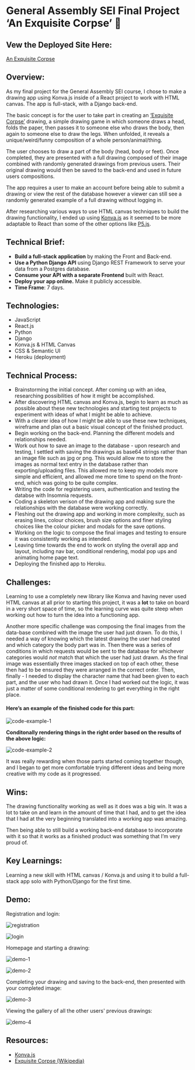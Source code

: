 # General Assembly SEI Final Project ‘An Exquisite Corpse’ 🎨

## Vew the Deployed Site Here:

[An Exquisite Corpse](https://an-exquisite-corpse.herokuapp.com/)

## Overview:

As my final project for the General Assembly SEI course, I chose to make a drawing app using Konva.js inside of a React project to work with HTML canvas. The app is full-stack, with a Django back-end.

The basic concept is for the user to take part in creating an [‘Exquisite Corpse’](https://en.wikipedia.org/wiki/Exquisite_corpse) drawing, a simple drawing game in which someone draws a head, folds the paper, then passes it to someone else who draws the body, then again to someone else to draw the legs. When unfolded, it reveals a unique/weird/funny composition of a whole person/animal/thing.

The user chooses to draw a part of the body (head, body or feet). Once completed, they are presented with a full drawing composed of their image combined with randomly generated drawings from previous users. Their original drawing would then be saved to the back-end and used in future users compositions.

The app requires a user to make an account before being able to submit a drawing or view the rest of the database however a viewer can still see a randomly generated example of a full drawing without logging in.

After researching various ways to use HTML canvas techniques to build the drawing functionality, I ended up using [Konva.js](https://konvajs.org/) as it seemed to be more adaptable to React than some of the other options like [P5.js](https://p5js.org/).

## Technical Brief:

* **Build a full-stack application** by making the Front and Back-end.
* **Use a Python Django API** using Django REST Framework to serve your data from a Postgres database.
* **Consume your API with a separate Frontend** built with React.
* **Deploy your app online.** Make it publicly accessible.
* **Time Frame**: 7 days.

## Technologies:

* JavaScript
* React.js
* Python
* Django
* Konva.js & HTML Canvas
* CSS & Semantic UI
* Heroku (deployment)


## Technical Process:

* Brainstorming the initial concept. After coming up with an idea, researching possibilities of how it might be accomplished.
* After discovering HTML canvas and Konva.js, begin to learn as much as possible about these new technologies and starting test projects to experiment with ideas of what I might be able to achieve.
* With a clearer idea of how I might be able to use these new techniques, wireframe and plan out a basic visual concept of the finished product.
* Begin working on the back-end. Planning the different models and relationships needed.
* Work out how to save an image to the database - upon research and testing, I settled with saving the drawings as base64 strings rather than an image file such as jpg or png. This would allow me to store the images as normal text entry in the database rather than exporting/uploading files. This allowed me to keep my models more simple and efficient, and allowed me more time to spend on the front-end, which was going to be quite complex.
* Writing the code for registering users, authentication and testing the databse with Insomnia requests.
* Coding a skeleton verison of the drawing app and making sure the relationships with the database were working correctly.
* Fleshing out the drawing app and working in more complexity, such as erasing lines, colour choices, brush size options and finer styling choices like the colour picker and modals for the save options.
* Working on the logic to compose the final images and testing to ensure it was consistently working as intended.
* Leaving time towards the end to work on styling the overall app and layout, including nav bar, conditional rendering, modal pop ups and animating home page text.
* Deploying the finished app to Heroku.

## Challenges:

Learning to use a completely new library like Konva and having never used HTML canvas at all prior to starting this project, it was a ****lot**** to take on board in a very short space of time, so the learning curve was quite steep when working out how to turn the idea into a functioning app.

Another more specific challenge was composing the final images from the data-base combined with the image the user had just drawn. To do this, I needed a way of knowing which the latest drawing the user had created and which category the body part was in. Then there was a series of conditions in which requests would be sent to the database for whichever categories would *not* match that which the user had just drawn. As the final image was essentially three images stacked on top of each other, these then had to be ensured they were arranged in the correct order. Then, finally - I needed to display the character name that had been given to each part, and the user who had drawn it. Once I had worked out the logic, it was just a matter of some conditional rendering to get everything in the right place.

#### **Here’s an example of the finished code for this part:**

![code-example-1](./frontend/src/assets/readme/code-example-1.png)

**Conditonally rendering things in the right order based on the results of the above logic:**

![code-example-2](./frontend/src/assets/readme/code-example-2.png)

It was really rewarding when those parts started coming together though, and I began to get more comfortable trying different ideas and being more creative with my code as it progressed.

## Wins:

The drawing functionality working as well as it does was a big win. It was a lot to take on and learn in the amount of time that I had, and to get the idea that I had at the very beginning translated into a working app was amazing.

Then being able to still build a working back-end database to incorporate with it so that it works as a finished product was something that I’m very proud of.

## Key Learnings:

Learning a new skill with HTML canvas / Konva.js and using it to build a full-stack app solo with Python/Django for the first time.


## Demo:

Registration and login:



![registration](./frontend/src/assets/readme-gifs/exquisite-corpse-demo-register.gif)

![login](./frontend/src/assets/readme-gifs/exquisite-corpse-demo-login.gif)

Homepage and starting a drawing:

![demo-1](./frontend/src/assets/readme-gifs/exquisite-corpse-demo-1.gif)

![demo-2](./frontend/src/assets/readme-gifs/exquisite-corpse-demo-2.gif)


Completing your drawing and saving to the back-end, then presented with your completed image:

![demo-3](./frontend/src/assets/readme-gifs/exquisite-corpse-demo-3.gif)

Viewing the gallery of all the other users' previous drawings:

![demo-4](./frontend/src/assets/readme-gifs/exquisite-corpse-demo-4.gif)


## Resources:
* [Konva.js](https://konvajs.org/)
* [Exquisite Corpse (Wikipedia)](https://en.wikipedia.org/wiki/Exquisite_corpse)


